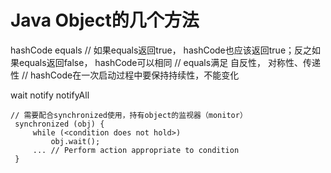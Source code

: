 # Java Object的几个方法

hashCode
equals
    // 如果equals返回true， hashCode也应该返回true；反之如果equals返回false， hashCode可以相同
    // equals满足 自反性， 对称性、传递性
    // hashCode在一次启动过程中要保持持续性，不能变化

wait
notify
notifyAll

    // 需要配合synchronized使用，持有object的监视器（monitor）
     synchronized (obj) {
         while (<condition does not hold>)
             obj.wait();
         ... // Perform action appropriate to condition
     }

